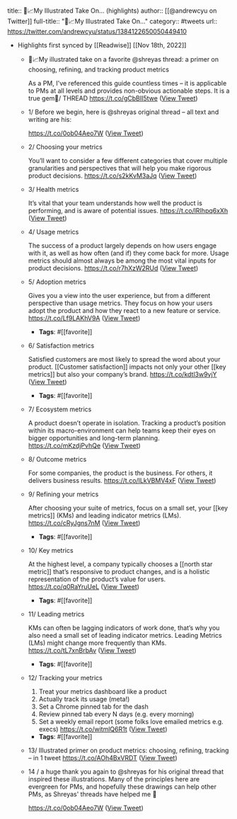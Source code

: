 title:: 🎨📈My Illustrated Take On... (highlights)
author:: [[@andrewcyu on Twitter]]
full-title:: "🎨📈My Illustrated Take On..."
category:: #tweets
url:: https://twitter.com/andrewcyu/status/1384122650050449410

- Highlights first synced by [[Readwise]] [[Nov 18th, 2022]]
	- 🎨📈My illustrated take on a favorite @shreyas thread: a primer on choosing, refining, and tracking product metrics
	  
	  As a PM, I've referenced this guide countless times – it is applicable to PMs at all levels and provides non-obvious actionable steps. It is a true gem💎/ THREAD https://t.co/gCbBII5twe ([View Tweet](https://twitter.com/andrewcyu/status/1384122571071791109))
	- 1/ Before we begin, here is @shreyas original thread – all text and writing are his:
	  
	  https://t.co/0ob04Aeo7W ([View Tweet](https://twitter.com/andrewcyu/status/1384122574091690006))
	- 2/ Choosing your metrics 
	  
	  You’ll want to consider a few different categories that cover multiple granularities and perspectives that will help you make rigorous product decisions. https://t.co/s2kKvM3aJq ([View Tweet](https://twitter.com/andrewcyu/status/1384122579015770114))
	- 3/ Health metrics 
	  
	  It’s vital that your team understands how well the product is performing, and is aware of potential issues. https://t.co/lRIhpq6xXh ([View Tweet](https://twitter.com/andrewcyu/status/1384122585844125696))
	- 4/ Usage metrics
	  
	  The success of a product largely depends on how users engage with it, as well as how often (and if) they come back for more. Usage metrics should almost always be among the most vital inputs for product decisions. https://t.co/r7hXzW2RUd ([View Tweet](https://twitter.com/andrewcyu/status/1384122591426736138))
	- 5/ Adoption metrics
	  
	  Gives you a view into the user experience, but from a different perspective than usage metrics. They focus on how your users adopt the product and how they react to a new feature or service. https://t.co/Lf9LAKhV9A ([View Tweet](https://twitter.com/andrewcyu/status/1384122597604950020))
		- **Tags**: #[[favorite]]
	- 6/ Satisfaction metrics
	  
	  Satisfied customers are most likely to spread the word about your product. [[Customer satisfaction]] impacts not only your other [[key metrics]] but also your company’s brand. https://t.co/kdtl3w9vjY ([View Tweet](https://twitter.com/andrewcyu/status/1384122603229433857))
		- **Tags**: #[[favorite]]
	- 7/ Ecosystem metrics
	  
	  A product doesn’t operate in isolation. Tracking a product’s position within its macro-environment can help teams keep their eyes on bigger opportunities and long-term planning. https://t.co/mKzdjPvhQe ([View Tweet](https://twitter.com/andrewcyu/status/1384122608807923718))
	- 8/ Outcome metrics
	  
	  For some companies, the product is the business. For others, it delivers business results. https://t.co/ILkVBMV4xF ([View Tweet](https://twitter.com/andrewcyu/status/1384122614457651202))
	- 9/ Refining your metrics 
	  
	  After choosing your suite of metrics, focus on a small set, your [[key metrics]] (KMs) and leading indicator metrics (LMs). https://t.co/cRyJgns7nM ([View Tweet](https://twitter.com/andrewcyu/status/1384122620149309449))
		- **Tags**: #[[favorite]]
	- 10/ Key metrics
	  
	  At the highest level, a company typically chooses a [[north star metric]] that’s responsive to product changes, and is a holistic representation of the product’s value for users. https://t.co/q0RaYruUeL ([View Tweet](https://twitter.com/andrewcyu/status/1384122626621141004))
		- **Tags**: #[[favorite]]
	- 11/ Leading metrics
	  
	  KMs can often be lagging indicators of work done, that’s why you also need a small set of leading indicator metrics. Leading Metrics (LMs) might change more frequently than KMs. https://t.co/tL7xnBrbAv ([View Tweet](https://twitter.com/andrewcyu/status/1384122632841293825))
		- **Tags**: #[[favorite]]
	- 12/ Tracking your metrics
	  
	  1. Treat your metrics dashboard like a product
	  2. Actually track its usage (meta!)
	  3. Set a Chrome pinned tab for the dash
	  4. Review pinned tab every N days (e.g. every morning)
	  5. Set a weekly email report (some folks love emailed metrics e.g. execs) https://t.co/witmlQ6R1t ([View Tweet](https://twitter.com/andrewcyu/status/1384122638545526792))
		- **Tags**: #[[favorite]]
	- 13/ Illustrated primer on product metrics: choosing, refining, tracking – in 1 tweet https://t.co/AOh4BxVRDT ([View Tweet](https://twitter.com/andrewcyu/status/1384122646095269894))
	- 14 / a huge thank you again to @shreyas for his original thread that inspired these illustrations. Many of the principles here are evergreen for PMs, and hopefully these drawings can help other PMs, as Shreyas' threads have helped me 🙏
	  
	  https://t.co/0ob04Aeo7W ([View Tweet](https://twitter.com/andrewcyu/status/1384122650050449410))